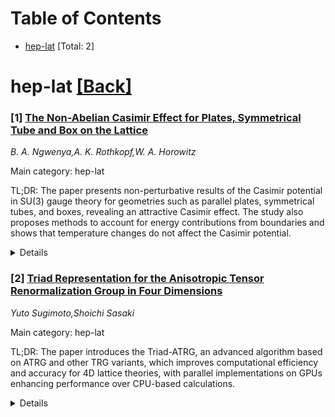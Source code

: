 <div id=toc></div>

# Table of Contents

- [hep-lat](#hep-lat) [Total: 2]


<div id='hep-lat'></div>

# hep-lat [[Back]](#toc)

### [1] [The Non-Abelian Casimir Effect for Plates, Symmetrical Tube and Box on the Lattice](https://arxiv.org/abs/2507.21333)
*B. A. Ngwenya,A. K. Rothkopf,W. A. Horowitz*

Main category: hep-lat

TL;DR: The paper presents non-perturbative results of the Casimir potential in SU(3) gauge theory for geometries such as parallel plates, symmetrical tubes, and boxes, revealing an attractive Casimir effect. The study also proposes methods to account for energy contributions from boundaries and shows that temperature changes do not affect the Casimir potential.


<details>
  <summary>Details</summary>
Motivation: The motivation is to explore the Casimir potential in non-abelian SU(3) gauge theory for geometries beyond parallel plates, which has not been done before, and to understand how boundary conditions and temperature phases (confined vs. deconfined) impact the Casimir effect.

Method: The researchers used non-perturbative methods to calculate the Casimir potential for different geometries in both (2+1)D and (3+1)D. They also proposed methods to correct for the energy associated with creating the boundaries of the geometries under investigation.

Result: The results show that for symmetrical tubes and boxes, the Casimir effect is attractive, contrary to expectations from massless non-interacting scalar field theory. Additionally, the change in temperature from confined to deconfined phase does not modify the Casimir potential, supporting the idea of a boundary-induced deconfined phase.

Conclusion: The paper concludes that the Casimir potential in non-abelian SU(3) gauge theory can be determined for various geometries, and it exhibits an attractive force for symmetrical tubes and boxes. The findings suggest that the Casimir potential is not influenced by the phase transition due to temperature, indicating the presence of a boundary-induced deconfined phase.

Abstract: We present non-perturbative results of the Casimir potential in non-abelian
SU(3) gauge theory in (2+1)D and (3+1)D in the confined and deconfined phase.
For the first time, geometries beyond parallel plates in (3+1)D are explored
and we show that the Casimir effect for the symmetrical tube and symmetrical
box is attractive. The Casimir potential for the tube differs from the massless
non-interacting scalar field theory prediction, where a repulsive Casimir
potential is expected. Unlike the parallel plate geometry where the plate-size
is fixed, in the case of the tube and box, the sizes of the faces forming the
walls of the geometries changes with separation distance. We propose various
methods that can be used to account for the energy contributions from creating
the boundaries. We show that increasing the temperature from a confined to a
deconfined phase does not alter the Casimir potential. This observation is
consistent with prior work suggesting that the region inside the walls is a
boundary induced deconfined phase.

</details>


### [2] [Triad Representation for the Anisotropic Tensor Renormalization Group in Four Dimensions](https://arxiv.org/abs/2507.21909)
*Yuto Sugimoto,Shoichi Sasaki*

Main category: hep-lat

TL;DR: The paper introduces the Triad-ATRG, an advanced algorithm based on ATRG and other TRG variants, which improves computational efficiency and accuracy for 4D lattice theories, with parallel implementations on GPUs enhancing performance over CPU-based calculations.


<details>
  <summary>Details</summary>
Motivation: The motivation is to develop a more efficient tensor renormalization group (TRG) algorithm for higher dimensions, particularly in four-dimensional lattice theories, to address the sign problem in lattice QCD at finite density and reduce computational cost.

Method: The authors propose the Triad-ATRG, a novel algorithm that builds upon the anisotropic tensor renormalization group (ATRG) and incorporates triad network representation, alongside providing parallel implementations on multiple GPUs to increase computational speed and efficiency.

Result: The Triad-ATRG method demonstrates lower scaling with bond dimension and reduced loss of accuracy in physical quantities such as free energy. The parallel GPU implementation significantly outperforms CPU-based calculations for 4D systems.

Conclusion: The Triad-ATRG algorithm offers a promising solution for overcoming the sign problem in lattice QCD at finite density, with improved computational efficiency and scalability, making it suitable for 4D lattice simulations.

Abstract: The development of tensor renormalization group (TRG) algorithm in higher
dimensions is an important and urgent task, as the TRG is expected to provide a
way to overcome the sign problem in lattice QCD calculations at finite density.
One possible approach that enables faster computations in four-dimensional
lattice theories is the anisotropic tensor renormalization group (ATRG).
However, the computational cost remains substantial and requires significant
computational resources. In this paper, we propose a novel algorithm, called
the Triad-ATRG, which is based on the ATRG and other improved TRG variants with
triad network representation. This method achieves lower scaling with respect
to the bond dimension, while minimizing the loss of accuracy in the free energy
and other physical quantities. We also present parallel implementations of both
the ATRG and Triad-ATRG on multiple GPUs, which significantly improve
performance compared to CPU-based calculations for the four-dimensional system.

</details>
